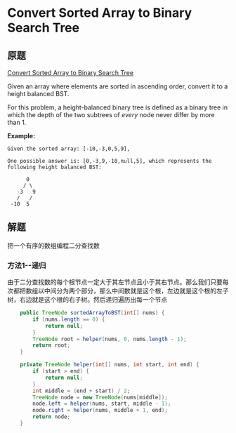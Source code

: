 # Convert Sorted Array to Binary Search Tree

## 原题

[Convert Sorted Array to Binary Search Tree](https://leetcode.com/explore/interview/card/top-interview-questions-easy/94/trees/631/)

Given an array where elements are sorted in ascending order, convert it to a height balanced BST.

For this problem, a height-balanced binary tree is defined as a binary tree in which the depth of the two subtrees of *every* node never differ by more than 1.

**Example:**

```
Given the sorted array: [-10,-3,0,5,9],

One possible answer is: [0,-3,9,-10,null,5], which represents the following height balanced BST:

      0
     / \
   -3   9
   /   /
 -10  5
```





## 解题

把一个有序的数组编程二分查找数

### 方法1--递归

由于二分查找数的每个根节点一定大于其左节点且小于其右节点。那么我们只要每次都把数组以中间分为两个部分，那么中间数就是这个根，左边就是这个根的左子树，右边就是这个根的右子树。然后递归遍历出每一个节点

```java
	public TreeNode sortedArrayToBST(int[] nums) {
        if (nums.length == 0) {
            return null;
        }
        TreeNode root = helper(nums, 0, nums.length - 1);
        return root;
    }

    private TreeNode helper(int[] nums, int start, int end) {
        if (start > end) {
            return null;
        }
        int middle = (end + start) / 2;
        TreeNode node = new TreeNode(nums[middle]);
        node.left = helper(nums, start, middle - 1);
        node.right = helper(nums, middle + 1, end);
        return node;
    }
```

